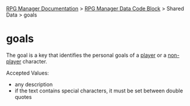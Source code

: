 [RPG Manager Documentation](../../index.md) >
[RPG Manager Data Code Block](../index.md) >
Shared Data >
goals

# goals

The goal is a key that identifies the personal goals of a [player](../../components/character.md) or a
[non-player](../../components/non-player-character.md) character.


Accepted Values:
- any description
- if the text contains special characters, it must be set between double quotes
